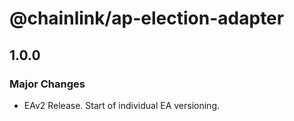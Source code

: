 # @chainlink/ap-election-adapter

## 1.0.0

### Major Changes

- EAv2 Release. Start of individual EA versioning.
